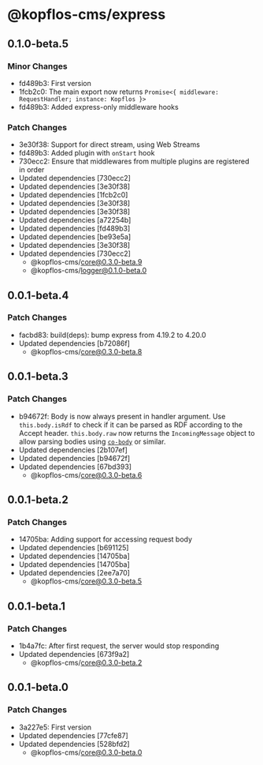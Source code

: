 # @kopflos-cms/express

## 0.1.0-beta.5

### Minor Changes

- fd489b3: First version
- 1fcb2c0: The main export now returns `Promise<{ middleware: RequestHandler; instance: Kopflos }>`
- fd489b3: Added express-only middleware hooks

### Patch Changes

- 3e30f38: Support for direct stream, using Web Streams
- fd489b3: Added plugin with `onStart` hook
- 730ecc2: Ensure that middlewares from multiple plugins are registered in order
- Updated dependencies [730ecc2]
- Updated dependencies [3e30f38]
- Updated dependencies [1fcb2c0]
- Updated dependencies [3e30f38]
- Updated dependencies [3e30f38]
- Updated dependencies [a72254b]
- Updated dependencies [fd489b3]
- Updated dependencies [be93e5a]
- Updated dependencies [3e30f38]
- Updated dependencies [730ecc2]
  - @kopflos-cms/core@0.3.0-beta.9
  - @kopflos-cms/logger@0.1.0-beta.0

## 0.0.1-beta.4

### Patch Changes

- facbd83: build(deps): bump express from 4.19.2 to 4.20.0
- Updated dependencies [b72086f]
  - @kopflos-cms/core@0.3.0-beta.8

## 0.0.1-beta.3

### Patch Changes

- b94672f: Body is now always present in handler argument. Use `this.body.isRdf` to check if it can be parsed as RDF according to the Accept header. `this.body.raw` now returns the `IncomingMessage` object to allow parsing bodies using [`co-body`](https://npm.im/co-body) or similar.
- Updated dependencies [2b107ef]
- Updated dependencies [b94672f]
- Updated dependencies [67bd393]
  - @kopflos-cms/core@0.3.0-beta.6

## 0.0.1-beta.2

### Patch Changes

- 14705ba: Adding support for accessing request body
- Updated dependencies [b691125]
- Updated dependencies [14705ba]
- Updated dependencies [14705ba]
- Updated dependencies [2ee7a70]
  - @kopflos-cms/core@0.3.0-beta.5

## 0.0.1-beta.1

### Patch Changes

- 1b4a7fc: After first request, the server would stop responding
- Updated dependencies [673f9a2]
  - @kopflos-cms/core@0.3.0-beta.2

## 0.0.1-beta.0

### Patch Changes

- 3a227e5: First version
- Updated dependencies [77cfe87]
- Updated dependencies [528bfd2]
  - @kopflos-cms/core@0.3.0-beta.0

